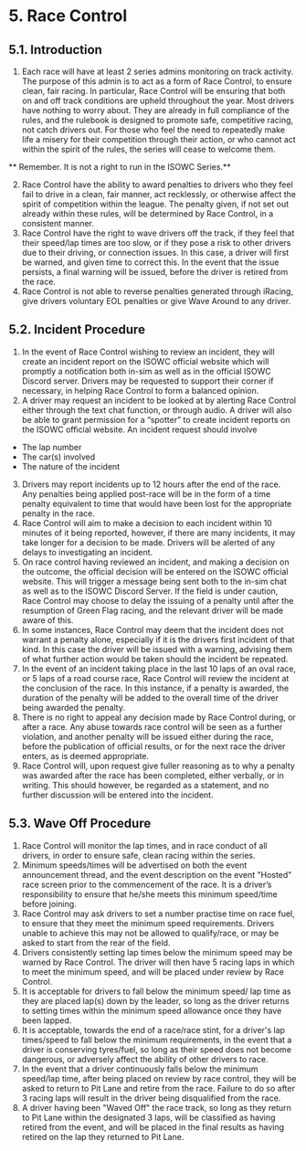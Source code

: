 # 5. Race Control

## 5.1. Introduction

1. Each race will have at least 2 series admins monitoring on track activity. The purpose of this admin is to act as a form of Race Control, to ensure clean, fair racing. In particular, Race Control will be ensuring that both on and off track conditions are upheld throughout the year. Most drivers have nothing to worry about. They are already in full compliance of the rules, and the rulebook is designed to promote safe, competitive racing, not catch drivers out. For those who feel the need to repeatedly make life a misery for their competition through their action, or who cannot act within the spirit of the rules, the series will cease to welcome them.

** Remember. It is not a right to run in the ISOWC Series.**

2. Race Control have the ability to award penalties to drivers who they feel fail to drive in a clean, fair manner, act recklessly, or otherwise affect the spirit of competition within the league. The penalty given, if not set out already within these rules, will be determined by Race Control, in a consistent manner.
3. Race Control have the right to wave drivers off the track, if they feel that their speed/lap times are too slow, or if they pose a risk to other drivers due to their driving, or connection issues. In this case, a driver will first be warned, and given time to correct this. In the event that the issue persists, a final warning will be issued, before the driver is retired from the race.
4. Race Control is not able to reverse penalties generated through iRacing, give drivers voluntary EOL penalties or give Wave Around to any driver.

## 5.2. Incident Procedure

1. In the event of Race Control wishing to review an incident, they will create an incident report on the ISOWC official website which will promptly a notification both in-sim as well as in the official ISOWC Discord server. Drivers may be requested to support their corner if necessary, in helping Race Control to form a balanced opinion.
2. A driver may request an incident to be looked at by alerting Race Control either through the text chat function, or through audio. A driver will also be able to grant permission for a “spotter” to create incident reports on the ISOWC official website. An incident request should involve
  -	The lap number
  - The car(s) involved
  -	The nature of the incident
3. Drivers may report incidents up to 12 hours after the end of the race. Any penalties being applied post-race will be in the form of a time penalty equivalent to time that would have been lost for the appropriate penalty in the race.
4. Race Control will aim to make a decision to each incident within 10 minutes of it being reported, however, if there are many incidents, it may take longer for a decision to be made. Drivers will be alerted of any delays to investigating an incident.
5. On race control having reviewed an incident, and making a decision on the outcome, the official decision will be entered on the ISOWC official website. This will trigger a message being sent both to the in-sim chat as well as to the ISOWC Discord Server. If the field is under caution, Race Control may choose to delay the issuing of a penalty until after the resumption of Green Flag racing, and the relevant driver will be made aware of this.
6. In some instances, Race Control may deem that the incident does not warrant a penalty alone, especially if it is the drivers first incident of that kind. In this case the driver will be issued with a warning, advising them of what further action would be taken should the incident be repeated.
7. In the event of an incident taking place in the last 10 laps of an oval race, or 5 laps of a road course race, Race Control will review the incident at the conclusion
of the race. In this instance, if a penalty is awarded, the duration of the penalty will be added to the overall time of the driver being awarded the penalty.
8. There is no right to appeal any decision made by Race Control during, or after a	race. Any abuse towards race control will be seen as a further violation, and another penalty will be issued either during the race, before the publication of official results, or for the next race the driver enters, as is deemed appropriate.
9. Race Control will, upon request give fuller reasoning as to why a penalty was awarded after the race has been completed, either verbally, or in writing. This should however, be regarded as a statement, and no further discussion will be entered into the incident.

## 5.3. Wave Off Procedure

1. Race Control will monitor the lap times, and in race conduct of all drivers, in order to ensure safe, clean racing within the series.
2. Minimum speeds/times will be advertised on both the event announcement thread, and the event description on the event "Hosted" race screen prior to the commencement of the race. It is a driver’s responsibility to ensure that he/she meets this minimum speed/time before joining.
3. Race Control may ask drivers to set a number practise time on race fuel, to ensure that they meet the minimum speed requirements. Drivers unable to achieve this may not be allowed to qualify/race, or may be asked to start from the rear of the field.
4. Drivers consistently setting lap times below the minimum speed may be warned by Race Control. The driver will then have 5 racing laps in which to meet the minimum speed, and will be placed under review by Race Control.
5. It is acceptable for drivers to fall below the minimum speed/ lap time as they are placed lap(s) down by the leader, so long as the driver returns to setting times within the minimum speed allowance once they have been lapped.
6. It is acceptable, towards the end of a race/race stint, for a driver's lap times/speed to fall below the minimum requirements, in the event that a driver is conserving tyres/fuel, so long as their speed does not become dangerous, or adversely affect the ability of other drivers to race.
7. In the event that a driver continuously falls below the minimum speed/lap time, after being placed on review by race control, they will be asked to return to Pit Lane and retire from the race. Failure to do so after 3 racing laps will result in the driver being disqualified from the race.
8. A driver having been "Waved Off" the race track, so long as they return to Pit Lane within the designated 3 laps, will be classified as having retired from the event, and will be placed in the final results as having retired on the lap they returned to Pit Lane. 
